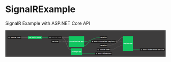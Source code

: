 # SignalRExample
SignalR Example with ASP.NET Core API

![alt text](https://github.com/mkader/ConcourseAzureBlobContainerK8s/blob/master/images/pipeline.png)              
